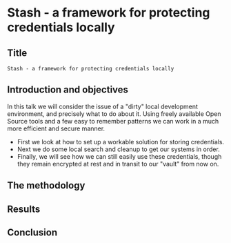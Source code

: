 # Stash - a framework for protecting credentials locally

## Title

`Stash - a framework for protecting credentials locally`

## Introduction and objectives

In this talk we will consider the issue of a "dirty" local development
environment, and precisely what to do about it. Using freely available
Open Source tools and a few easy to remember patterns we can work in a
much more efficient and secure manner.

* First we look at how to set up a workable solution for storing credentials.
* Next we do some local search and cleanup to get our systems in order.
* Finally, we will see how we can still easily use these credentials, though they remain encrypted at rest and in transit to our "vault" from now on.

## The methodology

## Results

## Conclusion
